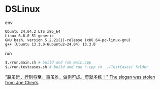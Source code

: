 # DSLinux

env

```text
Ubuntu 24.04.2 LTS x86_64
Linux 6.8.0-51-generic
GNU bash, version 5.2.21(1)-release (x86_64-pc-linux-gnu)
g++ (Ubuntu 13.3.0-6ubuntu2~24.04) 13.3.0
```

run

```bash
$./run.main.sh # build and run main.cpp
$./run.testcases.sh # build and run *.cpp in  ./TestCases/ folder
```

["路虽远，行则将至。事虽难，做则可成。菜就多练！"  The slogan was stolen from Joe Chen’s](https://github.com/unknwon)
